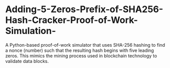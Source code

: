 # Adding-5-Zeros-Prefix-of-SHA256-Hash-Cracker-Proof-of-Work-Simulation-
A Python-based proof-of-work simulator that uses SHA-256 hashing to find a nonce (number) such that the resulting hash begins with five leading zeros. This mimics the mining process used in blockchain technology to validate data blocks.
